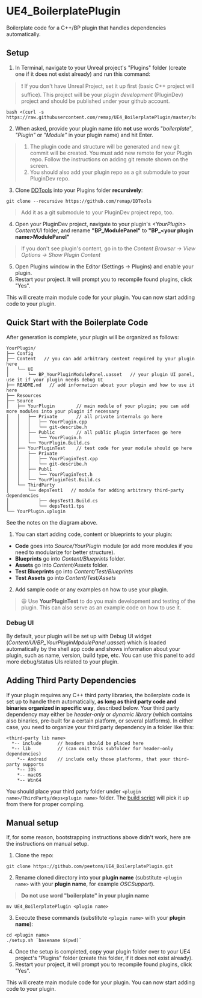 # UE4_BoilerplatePlugin
Boilerplate code for a C++/BP plugin that handles dependencies automatically.

## Setup

1. In Terminal, navigate to your Unreal project's "Plugins" folder (create one if it does not exist already) and run this command:
> ❗️ If you don't have Unreal Project, set it up first (basic C++ project will suffice). This project will be your *plugin development* (PluginDev) project and should be published under your github account.
```
bash <(curl -s https://raw.githubusercontent.com/remap/UE4_BoilerplatePlugin/master/bootstrap.sh)
```

2. When asked, provide your plugin name (do **not** use words "*boilerplate*", *"Plugin"* or *"Module"* in your plugin name) and hit Enter.
> 1. The plugin code and structure will be generated and new git commit will be created. You must add new remote for your Plugin repo. Follow the instructions on adding git remote shown on the screen.
> 2. You should also add your plugin repo as a git submodule to your PluginDev repo.

3. Clone [DDTools](https://github.com/remap/DDTools) into your Plugins folder **recursively**:
```
git clone --recursive https://github.com/remap/DDTools
```
> Add it as a git submodule to your PluginDev project repo, too.

4. Open your PluginDev project, navigate to your plugin's *\<YourPlugin> Content/UI* folder, and rename **"BP_ModulePanel"** to **"BP_\<your plugin name>ModulePanel"**
> If you don't see plugin's content, go in to the *Content Browser -> View Options -> Show Plugin Content*

5. Open Plugins window in the Editor (Settings -> Plugins) and enable your plugin.
6. Restart your project. It will prompt you to recompile found plugins, click "Yes".

This will create main module code for your plugin. You can now start adding code to your plugin.

## Quick Start with the Boilerplate Code

After generation is complete, your plugin will be organized as follows:
```
YourPlugin/
├── Config
├── Content   // you can add arbitrary content required by your plugin here
│   └── UI
│       └── BP_YourPluginModulePanel.uasset   // your plugin UI panel, use it if your plugin needs debug UI
├── README.md   // add information about your plugin and how to use it here
├── Resources
├── Source
│   ├── YourPlugin        // main module of your plugin; you can add more modules into your plugin if necessary
│   │   ├── Private       // all private internals go here 
│   │   │   ├── YourPlugin.cpp
│   │   │   └── git-describe.h
│   │   ├── Public        // all public plugin interfaces go here
│   │   │   └── YourPlugin.h 
│   │   └── YourPlugin.Build.cs
│   ├── YourPluginTest    // test code for your module should go here
│   │   ├── Private
│   │   │   ├── YourPluginTest.cpp
│   │   │   └── git-describe.h
│   │   ├── Publi
│   │   │   └── YourPluginTest.h 
│   │   └── YourPluginTest.Build.cs
│   └── ThirdParty
│       └── depsTest1   // module for adding arbitrary third-party dependencies
│           ├── depsTest1.Build.cs
│           └── depsTest1.tps
└── YourPlugin.uplugin
```

See the notes on the diagram above.

1. You can start adding code, content or blueprints to your plugin:
* **Code** goes into *Source/YourPlugin* module (or add more modules if you need to modularize for better structure).
* **Blueprints** go into *Content/Blueprints* folder.
* **Assets** go into *Content/Assets* folder.
* **Test Blueprints** go into *Content/Test/Blueprints*
* **Test Assets** go into *Content/Test/Assets*
2. Add sample code or any examples on how to use your plugin.
> 😃 Use **YourPluginTest** to do you main development and testing of the plugin. This can also serve as an example code on how to use it.

### Debug UI

By default, your plugin will be set up with Debug UI widget (*Content/UI/BP_YourPluginMpdulePanel.uasset*) which is loaded automatically by the shell app code and shows information about your plugin, such as name, version, build type, etc.
You can use this panel to add more debug/status UIs related to your plugin.

## Adding Third Party Dependencies

If your plugin requires any C++ third party libraries, the boilerplate code is set up to handle them automatically, **as long as third party code and binaries organized in specific way**, described below.
Your third party dependency may either be *header-only* or *dynamic library* (which contains also binaries, pre-built for a certain platform, or several platforms).
In either case, you need to organize your third party dependency in a folder like this:

```
<third-party lib name>
  *-- include      // headers should be placed here
  *-- lib          // (can omit this subfolder for header-only dependencies)
    *-- Android    // include only those platforms, that your third-party supports
    *-- IOS
    *-- macOS
    *-- Win64
```

You should place your third party folder under `<plugin name>/ThirdParty/deps<plugin name>` folder. The [build script](https://github.com/peetonn/UE4_BoilerplatePlugin/blob/master/Source/ThirdParty/depsBoilerplate/depsBoilerplate.Build.cs) will pick it up from there for proper compling.

## Manual setup
If, for some reason, bootstrapping instructions above didn't work, here are the instructions on manual setup.

1. Clone the repo:
```
git clone https://github.com/peetonn/UE4_BoilerplatePlugin.git
```

2. Rename cloned directory into your **plugin name** (substitute `<plugin name>` with your **plugin name**, for example *OSCSupport*).

> **Do not use word "boilerplate" in your plugin name** 

```
mv UE4_BoilerplatePlugin <plugin name>
```

3. Execute these commands (substitute `<plugin name>` with your **plugin name**):

```
cd <plugin name>
./setup.sh `basename $(pwd)`
```

4. Once the setup is completed, copy your plugin folder over to your UE4 project's "Plugins" folder (create this folder, if it does not exist already).
5. Restart your project, it will prompt you to recompile found plugins, click "Yes".

This will create main module code for your plugin. You can now start adding code to your plugin.
